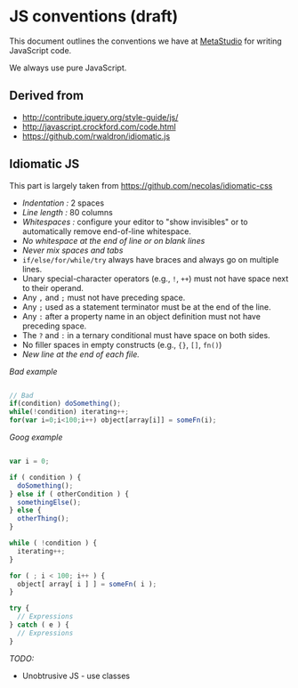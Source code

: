 # JS conventions (draft)

This document outlines the conventions we have at [MetaStudio](http://metastudiohq.com) for writing JavaScript code.

We always use pure JavaScript.

## Derived from

- http://contribute.jquery.org/style-guide/js/
- http://javascript.crockford.com/code.html
- https://github.com/rwaldron/idiomatic.js

## Idiomatic JS

This part is largely taken from https://github.com/necolas/idiomatic-css

- *Indentation :* 2 spaces
- *Line length :* 80 columns
- *Whitespaces :* configure your editor to "show invisibles" or to automatically remove end-of-line whitespace.
- *No whitespace at the end of line or on blank lines*
- *Never mix spaces and tabs*
- `if/else/for/while/try` always have braces and always go on multiple lines.
- Unary special-character operators (e.g., `!`, `++`) must not have space next to their operand.
- Any `,` and `;` must not have preceding space.
- Any `;` used as a statement terminator must be at the end of the line.
- Any `:` after a property name in an object definition must not have preceding space.
- The `?` and `:` in a ternary conditional must have space on both sides.
- No filler spaces in empty constructs (e.g., `{}`, `[]`, `fn()`)
- *New line at the end of each file.*

*Bad example*

```js

// Bad
if(condition) doSomething();
while(!condition) iterating++;
for(var i=0;i<100;i++) object[array[i]] = someFn(i);
```

*Goog example*

```js

var i = 0;

if ( condition ) {
  doSomething();
} else if ( otherCondition ) {
  somethingElse();
} else {
  otherThing();
}

while ( !condition ) {
  iterating++;
}

for ( ; i < 100; i++ ) {
  object[ array[ i ] ] = someFn( i );
}

try {
  // Expressions
} catch ( e ) {
  // Expressions
}
```


*TODO:*

- Unobtrusive JS - use classes
